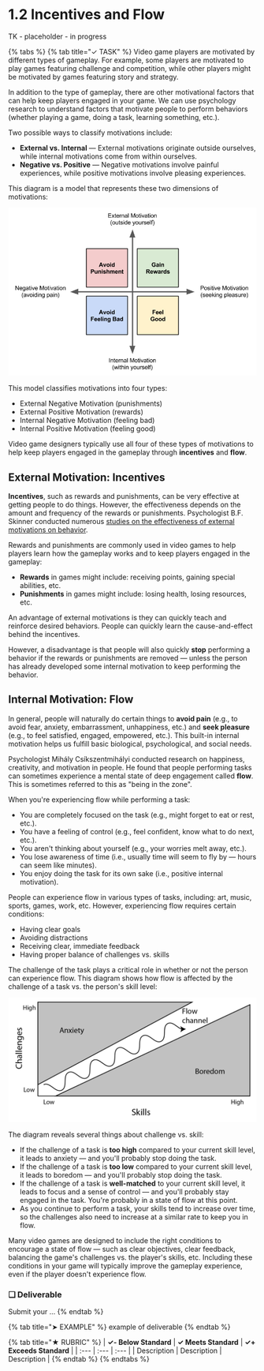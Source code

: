 # 1.2 Incentives and Flow

TK - placeholder - in progress

{% tabs %}
{% tab title="✓ TASK" %}
Video game players are motivated by different types of gameplay. For example, some players are motivated to play games featuring challenge and competition, while other players might be motivated by games featuring story and strategy.

In addition to the type of gameplay, there are other motivational factors that can help keep players engaged in your game. We can use psychology research to understand factors that motivate people to perform behaviors \(whether playing a game, doing a task, learning something, etc.\).

Two possible ways to classify motivations include:

* **External vs. Internal** — External motivations originate outside ourselves, while internal motivations come from within ourselves.
* **Negative vs. Positive** — Negative motivations involve painful experiences, while positive motivations involve pleasing experiences.

This diagram is a model that represents these two dimensions of motivations:

![](../../.gitbook/assets/internal-external-motivations.png)



This model classifies motivations into four types:

* External Negative Motivation \(punishments\)
* External Positive Motivation \(rewards\)
* Internal Negative Motivation \(feeling bad\)
* Internal Positive Motivation \(feeling good\)

Video game designers typically use all four of these types of motivations to help keep players engaged in the gameplay through **incentives** and **flow**.

## External Motivation:  Incentives

**Incentives**, such as rewards and punishments, can be very effective at getting people to do things. However, the effectiveness depends on the amount and frequency of the rewards or punishments. Psychologist B.F. Skinner conducted numerous [studies on the effectiveness of external motivations on behavior](https://www.simplypsychology.org/operant-conditioning.html).

Rewards and punishments are commonly used in video games to help players learn how the gameplay works and to keep players engaged in the gameplay:

* **Rewards** in games might include: receiving points, gaining special abilities, etc.
* **Punishments** in games might include: losing health, losing resources, etc.

An advantage of external motivations is they can quickly teach and reinforce desired behaviors. People can quickly learn the cause-and-effect behind the incentives.

However, a disadvantage is that people will also quickly **stop** performing a behavior if the rewards or punishments are removed — unless the person has already developed some internal motivation to keep performing the behavior.

## Internal Motivation: Flow

In general, people will naturally do certain things to **avoid pain** \(e.g., to avoid fear, anxiety, embarrassment, unhappiness, etc.\) and **seek pleasure** \(e.g., to feel satisfied, engaged, empowered, etc.\). This built-in internal motivation helps us fulfill basic biological, psychological, and social needs.

Psychologist Mihály Csíkszentmihályi conducted research on happiness, creativity, and motivation in people. He found that people performing tasks can sometimes experience a mental state of deep engagement called **flow**. This is sometimes referred to this as "being in the zone".

When you're experiencing flow while performing a task:

* You are completely focused on the task \(e.g., might forget to eat or rest, etc.\).
* You have a feeling of control \(e.g., feel confident, know what to do next, etc.\).
* You aren't thinking about yourself \(e.g., your worries melt away, etc.\).
* You lose awareness of time \(i.e., usually time will seem to fly by — hours can seem like minutes\).
* You enjoy doing the task for its own sake \(i.e., positive internal motivation\).

People can experience flow in various types of tasks, including: art, music, sports, games, work, etc. However, experiencing flow requires certain conditions:

* Having clear goals
* Avoiding distractions
* Receiving clear, immediate feedback
* Having proper balance of challenges vs. skills

The challenge of the task plays a critical role in whether or not the person can experience flow. This diagram shows how flow is affected by the challenge of a task vs. the person's skill level:

![](../../.gitbook/assets/flow-challenge-vs-skill.png)

The diagram reveals several things about challenge vs. skill:

* If the challenge of a task is **too high** compared to your current skill level, it leads to anxiety — and you'll probably stop doing the task.
* If the challenge of a task is **too low** compared to your current skill level, it leads to boredom — and you'll probably stop doing the task.
* If the challenge of a task is **well-matched** to your current skill level, it leads to focus and a sense of control — and you'll probably stay engaged in the task. You're probably in a state of flow at this point.
* As you continue to perform a task, your skills tend to increase over time, so the challenges also need to increase at a similar rate to keep you in flow.

Many video games are designed to include the right conditions to encourage a state of flow — such as clear objectives, clear feedback, balancing the game's challenges vs. the player's skills, etc. Including these conditions in your game will typically improve the gameplay experience, even if the player doesn't experience flow.

### **❏ Deliverable**

Submit your ...
{% endtab %}

{% tab title="➤ EXAMPLE" %}
example of deliverable
{% endtab %}

{% tab title="★ RUBRIC" %}
| **✓- Below Standard** | **✓ Meets Standard** | **✓+ Exceeds Standard** |
| :--- | :--- | :--- |
| Description | Description | Description |
{% endtab %}
{% endtabs %}

